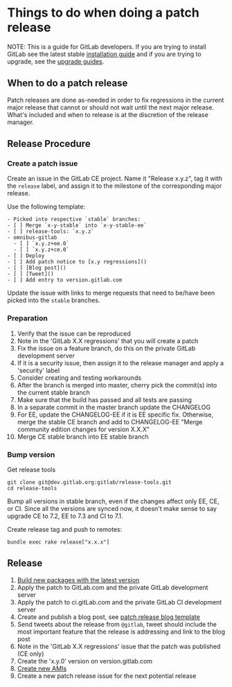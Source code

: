 # Things to do when doing a patch release

NOTE: This is a guide for GitLab developers. If you are trying to install GitLab
see the latest stable [installation guide](install/installation.md) and if you
are trying to upgrade, see the [upgrade guides](update).

## When to do a patch release

Patch releases are done as-needed in order to fix regressions in the current
major release that cannot or should not wait until the next major release.
What's included and when to release is at the discretion of the release manager.

## Release Procedure

### Create a patch issue

Create an issue in the GitLab CE project. Name it "Release x.y.z", tag it with
the `release` label, and assign it to the milestone of the corresponding major
release.

Use the following template:

```
- Picked into respective `stable` branches:
- [ ] Merge `x-y-stable` into `x-y-stable-ee`
- [ ] release-tools: `x.y.z`
- omnibus-gitlab
  - [ ] `x.y.z+ee.0`
  - [ ] `x.y.z+ce.0`
- [ ] Deploy
- [ ] Add patch notice to [x.y regressions]()
- [ ] [Blog post]()
- [ ] [Tweet]()
- [ ] Add entry to version.gitlab.com
```

Update the issue with links to merge requests that need to be/have been picked
into the `stable` branches.

### Preparation

1. Verify that the issue can be reproduced
1. Note in the 'GitLab X.X regressions' that you will create a patch
1. Fix the issue on a feature branch, do this on the private GitLab development server
1. If it is a security issue, then assign it to the release manager and apply a 'security' label
1. Consider creating and testing workarounds
1. After the branch is merged into master, cherry pick the commit(s) into the current stable branch
1. Make sure that the build has passed and all tests are passing
1. In a separate commit in the master branch update the CHANGELOG
1. For EE, update the CHANGELOG-EE if it is EE specific fix. Otherwise, merge the stable CE branch and add to CHANGELOG-EE "Merge community edition changes for version X.X.X"
1. Merge CE stable branch into EE stable branch

### Bump version

Get release tools

```
git clone git@dev.gitlab.org:gitlab/release-tools.git
cd release-tools
```

Bump all versions in stable branch, even if the changes affect only EE, CE, or CI. Since all the versions are synced now,
it doesn't make sense to say upgrade CE to 7.2, EE to 7.3 and CI to 7.1.

Create release tag and push to remotes:

```
bundle exec rake release["x.x.x"]
```

## Release

1. [Build new packages with the latest version](https://gitlab.com/gitlab-org/omnibus-gitlab/blob/master/doc/release.md)
1. Apply the patch to GitLab.com and the private GitLab development server
1. Apply the patch to ci.gitLab.com and the private GitLab CI development server
1. Create and publish a blog post, see [patch release blog template](https://gitlab.com/gitlab-com/www-gitlab-com/blob/master/doc/patch_release_blog_template.md)
1. Send tweets about the release from `@gitlab`, tweet should include the most important feature that the release is addressing and link to the blog post
1. Note in the 'GitLab X.X regressions' issue that the patch was published (CE only)
1. Create the 'x.y.0' version on version.gitlab.com
1. [Create new AMIs](https://dev.gitlab.org/gitlab/AMI/blob/master/README.md)
1. Create a new patch release issue for the next potential release
